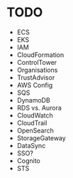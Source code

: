 # TODO
- ECS
- EKS
- IAM
- CloudFormation
- ControlTower
- Organisations
- TrustAdvisor
- AWS Config
- SQS
- DynamoDB
- RDS vs. Aurora
- CloudWatch
- CloudTrail
- OpenSearch
- StorageGateway
- DataSync
- SSO?
- Cognito
- STS